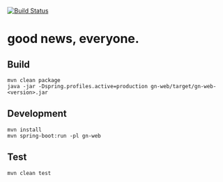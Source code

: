 [![Build Status](https://travis-ci.org/theborakompanioni/gn.svg?branch=master)](https://travis-ci.org/theborakompanioni/gn)

good news, everyone.
====

## Build
```
mvn clean package
java -jar -Dspring.profiles.active=production gn-web/target/gn-web-<version>.jar 
```

## Development
```
mvn install
mvn spring-boot:run -pl gn-web
```

## Test
```
mvn clean test
```